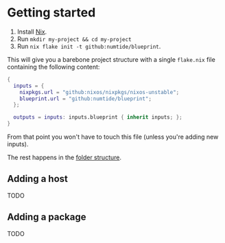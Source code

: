 # Getting started

1. Install [Nix](https://nix.dev/install-nix).
2. Run `mkdir my-project && cd my-project`
3. Run `nix flake init -t github:numtide/blueprint`.

This will give you a barebone project structure with a single `flake.nix` file containing the following content:

```nix
{
  inputs = {
    nixpkgs.url = "github:nixos/nixpkgs/nixos-unstable";
    blueprint.url = "github:numtide/blueprint";
  };

  outputs = inputs: inputs.blueprint { inherit inputs; };
}
```

From that point you won't have to touch this file (unless you're adding new inputs).

The rest happens in the [folder structure](folder-structure.md).

## Adding a host

TODO

## Adding a package

TODO
